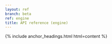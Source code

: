 ```yaml
---
layout: ref
branch: beta
ref: engine
title: API reference (engine)
---
```

{% include anchor_headings.html html=content %}